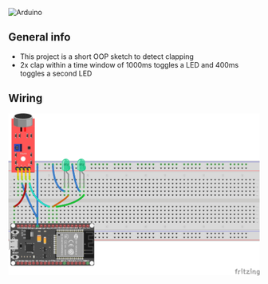 
![Arduino](https://img.shields.io/badge/Arduino-00979D?style=for-the-badge&logo=Arduino&logoColor=white)

## General info
* This project is a short OOP sketch to detect clapping
* 2x clap within a time window of 1000ms toggles a LED and 400ms toggles a second LED

## Wiring
![Wiring](https://github.com/pixelEDI/ArduinoOOP/blob/4ae8ad8702aa39fe2a9b4bd9e16bdd7a90aa9ea6/02_clapDetection/wiring_clap.jpg)


